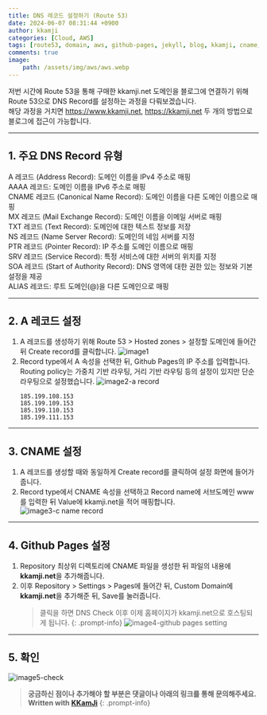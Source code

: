 ```yaml
---
title: DNS 레코드 설정하기 (Route 53)
date: 2024-06-07 08:31:44 +0900
author: kkamji
categories: [Cloud, AWS]
tags: [route53, domain, aws, github-pages, jekyll, blog, kkamji, cname, dns-record]     # TAG names should always be lowercase
comments: true
image:
    path: /assets/img/aws/aws.webp
---
```


저번 시간에 Route 53을 통해 구매한 kkamji.net 도메인을 블로그에 연결하기 위해 Route 53으로 DNS Record를 설정하는 과정을 다뤄보겠습니다.  
해당 과정을 거치면 <https://www.kkamji.net>, <https://kkamji.net> 두 개의 방법으로 블로그에 접근이 가능합니다.

---

## 1. 주요 DNS Record 유형

A 레코드 (Address Record): 도메인 이름을 IPv4 주소로 매핑  
AAAA 레코드: 도메인 이름을 IPv6 주소로 매핑  
CNAME 레코드 (Canonical Name Record): 도메인 이름을 다른 도메인 이름으로 매핑  
MX 레코드 (Mail Exchange Record): 도메인 이름을 이메일 서버로 매핑  
TXT 레코드 (Text Record): 도메인에 대한 텍스트 정보를 저장  
NS 레코드 (Name Server Record): 도메인의 네임 서버를 지정  
PTR 레코드 (Pointer Record): IP 주소를 도메인 이름으로 매핑  
SRV 레코드 (Service Record): 특정 서비스에 대한 서버의 위치를 지정  
SOA 레코드 (Start of Authority Record): DNS 영역에 대한 권한 있는 정보와 기본 설정을 제공  
ALIAS 레코드: 루트 도메인(@)을 다른 도메인으로 매핑  

---

## 2. A 레코드 설정

1. A 레코드를 생성하기 위해 Route 53 > Hosted zones > 설정할 도메인에 들어간 뒤 Create record를 클릭합니다.
    ![image1](https://github.com/KKamJi98/kkamji98.github.io/assets/72260110/b5c65780-bf33-47e4-ba7c-51e0067b5bdf)
2. Record type에서 A 속성을 선택한 뒤, Github Pages의 IP 주소를 입력합니다. Routing policy는 가중치 기반 라우팅, 거리 기반 라우팅 등의 설정이 있지만 단순 라우팅으로 설정했습니다.
    ![image2-a record](https://github.com/KKamJi98/kkamji98.github.io/assets/72260110/5a8f1e2c-08ae-496f-8889-2f432d472f5b)
    ``` text
    185.199.108.153
    185.199.109.153
    185.199.110.153
    185.199.111.153
    ```

---

## 3. CNAME 설정

1. A 레코드를 생성할 때와 동일하게 Create record를 클릭하여 설정 화면에 들어가줍니다.
2. Record type에서 CNAME 속성을 선택하고 Record name에 서브도메인 www를 입력한 뒤 Value에 kkamji.net을 적어 매핑합니다.
    ![image3-c name record](https://github.com/KKamJi98/kkamji98.github.io/assets/72260110/1f17aab0-c15c-4680-8090-0f442232602d)

---

## 4. Github Pages 설정

1. Repository 최상위 디렉토리에 CNAME 파일을 생성한 뒤 파일의 내용에 **kkamji.net**을 추가해줍니다.
2. 이후 Repository > Settings > Pages에 들어간 뒤, Custom Domain에 **kkamji.net**을 추가해준 뒤, Save를 눌러줍니다.
   > 클릭을 하면 DNS Check 이후 이제 홈페이지가 kkamji.net으로 호스팅되게 됩니다.
   {: .prompt-info}
    ![image4-github pages setting](https://github.com/KKamJi98/kkamji98.github.io/assets/72260110/80536c16-e959-4952-92a7-ee0fe0dda81b)

---

## 5. 확인

![image5-check](https://github.com/KKamJi98/kkamji98.github.io/assets/72260110/592a2d99-8539-4d49-a389-10114be59be0)

> **궁금하신 점이나 추가해야 할 부분은 댓글이나 아래의 링크를 통해 문의해주세요.**  
> **Written with [KKamJi](https://www.linkedin.com/in/taejikim/)**
{: .prompt-info}
